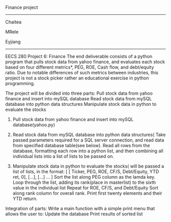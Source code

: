 Finance project
_________________________

Chaitea

MRele

Eyjiang
_________________________
EECS 280 Project 6: Finance
The end deliverable consists of a python program that pulls stock data from yahoo finance, and evaluates each stock based on four different metrics*, PEG, ROE, Cash flow, and debt/equity ratio. Due to notable differences of such metrics between industries, this project is not a stock picker rather an educational exercise in python programming. 

The project will be divided into three parts:
Pull stock data from yahoo finance and insert into mySQL database
Read stock data from mySQL database into python data structures
Manipulate stock data in python to evaluate the stocks

1. Pull stock data from yahoo finance and insert into mySQL database(yahoo.py)

2. Read stock data from mySQL database into python data structures(
Take passed parameters required for a SQL server connection, and read data from specified database table(see below). Read all rows from the database, formatting each row into a python list, and then combining all individual lists into a list of lists to be passed on. 
3. Manipulate stock data in python to evaluate the stocks(
will be passed a list of lists, in the format:
[ [ Ticker, PEG, ROE, CF/S, Debt/Equity, YTD ret, 0], [...], [...] … ]
Sort the list along PEG column as the lamda key.
Loop through the list, adding its rank(place in masterlist) to the sixth value in the individual list
Repeat for ROE, CF/S, and Debt/Equity
Sort along rank column for overall rank.
Print first twenty elements and their YTD return.

Integration of parts:
Write a main function with a simple print menu that allows the user to:
Update the database 
 Print results of sorted list

